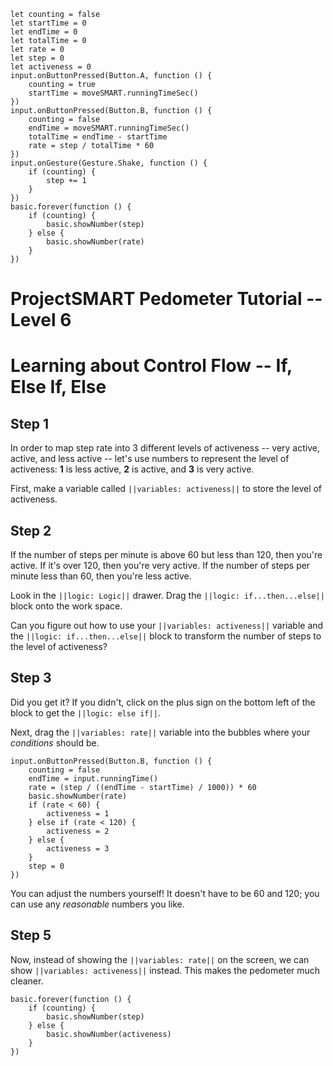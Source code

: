 ```template
let counting = false
let startTime = 0
let endTime = 0
let totalTime = 0
let rate = 0
let step = 0
let activeness = 0
input.onButtonPressed(Button.A, function () {
    counting = true
    startTime = moveSMART.runningTimeSec()
})
input.onButtonPressed(Button.B, function () {
    counting = false
    endTime = moveSMART.runningTimeSec()
    totalTime = endTime - startTime
    rate = step / totalTime * 60
})
input.onGesture(Gesture.Shake, function () {
    if (counting) {
        step += 1
    }
})
basic.forever(function () {
    if (counting) {
        basic.showNumber(step)
    } else {
        basic.showNumber(rate)
    }
})

```

# ProjectSMART Pedometer Tutorial -- Level 6
# Learning about Control Flow -- If, Else If, Else

## Step 1

In order to map step rate into 3 different levels of activeness -- very active, active, and less active --
let's use numbers to represent the level of activeness:
**1** is less active, **2** is active, and **3** is very active.

First, make a variable called ``||variables: activeness||`` to store the level of activeness.

## Step 2

If the number of steps per minute is above 60 but less than 120, then you're active.
If it's over 120, then you're very active.
If the number of steps per minute less than 60, then you're less active.

Look in the ``||logic: Logic||`` drawer.
Drag the ``||logic: if...then...else||`` block onto the work space.

Can you figure out how to use your ``||variables: activeness||`` variable and the ``||logic: if...then...else||`` block to transform the number of steps to the level of activeness?

## Step 3

Did you get it?
If you didn't, click on the plus sign on the bottom left of the block to get the ``||logic: else if||``.

Next, drag the ``||variables: rate||`` variable into the bubbles where your *conditions* should be.

```blocks
input.onButtonPressed(Button.B, function () {
    counting = false
    endTime = input.runningTime()
    rate = (step / ((endTime - startTime) / 1000)) * 60
    basic.showNumber(rate)
    if (rate < 60) {
        activeness = 1
    } else if (rate < 120) {
        activeness = 2
    } else {
        activeness = 3
    }
    step = 0
})
```
You can adjust the numbers yourself! It doesn't have to be 60 and 120; you can use any *reasonable* numbers you like.

## Step 5

Now, instead of showing the ``||variables: rate||`` on the screen, we can show ``||variables: activeness||`` instead.
This makes the pedometer much cleaner.

```blocks
basic.forever(function () {
    if (counting) {
        basic.showNumber(step)
    } else {
        basic.showNumber(activeness)
    }
})
```
